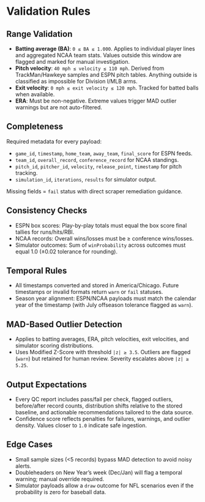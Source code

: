 # Validation Rules

## Range Validation
- **Batting average (BA)**: `0 ≤ BA ≤ 1.000`. Applies to individual player lines and aggregated NCAA team stats. Values outside this window are flagged and marked for manual investigation.
- **Pitch velocity**: `40 mph ≤ velocity ≤ 110 mph`. Derived from TrackMan/Hawkeye samples and ESPN pitch tables. Anything outside is classified as impossible for Division I/MLB arms.
- **Exit velocity**: `0 mph ≤ exit velocity ≤ 120 mph`. Tracked for batted balls when available.
- **ERA**: Must be non-negative. Extreme values trigger MAD outlier warnings but are not auto-filtered.

## Completeness
Required metadata for every payload:
- `game_id`, `timestamp`, `home_team`, `away_team`, `final_score` for ESPN feeds.
- `team_id`, `overall_record`, `conference_record` for NCAA standings.
- `pitch_id`, `pitcher_id`, `velocity`, `release_point`, `timestamp` for pitch tracking.
- `simulation_id`, `iterations`, `results` for simulator output.

Missing fields = `fail` status with direct scraper remediation guidance.

## Consistency Checks
- ESPN box scores: Play-by-play totals must equal the box score final tallies for runs/hits/RBI.
- NCAA records: Overall wins/losses must be ≥ conference wins/losses.
- Simulator outcomes: Sum of `winProbability` across outcomes must equal 1.0 (±0.02 tolerance for rounding).

## Temporal Rules
- All timestamps converted and stored in America/Chicago. Future timestamps or invalid formats return `warn` or `fail` statuses.
- Season year alignment: ESPN/NCAA payloads must match the calendar year of the timestamp (with July offseason tolerance flagged as `warn`).

## MAD-Based Outlier Detection
- Applies to batting averages, ERA, pitch velocities, exit velocities, and simulator scoring distributions.
- Uses Modified Z-Score with threshold `|z| ≥ 3.5`. Outliers are flagged (`warn`) but retained for human review. Severity escalates above `|z| ≥ 5.25`.

## Output Expectations
- Every QC report includes pass/fail per check, flagged outliers, before/after record counts, distribution shifts relative to the stored baseline, and actionable recommendations tailored to the data source.
- Confidence score reflects penalties for failures, warnings, and outlier density. Values closer to `1.0` indicate safe ingestion.

## Edge Cases
- Small sample sizes (<5 records) bypass MAD detection to avoid noisy alerts.
- Doubleheaders on New Year’s week (Dec/Jan) will flag a temporal warning; manual override required.
- Simulator payloads allow a `draw` outcome for NFL scenarios even if the probability is zero for baseball data.
